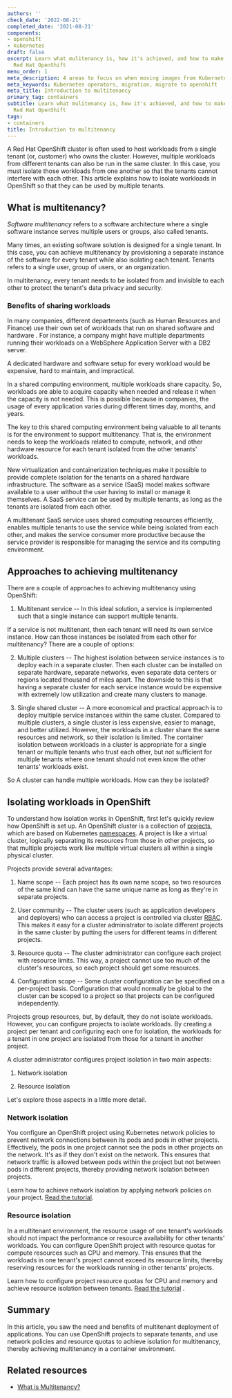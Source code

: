 ```yaml
---
authors: ''
check_date: '2022-08-21'
completed_date: '2021-08-21'
components:
- openshift
- kubernetes
draft: false
excerpt: Learn what mulitenancy is, how it's achieved, and how to make it work in
  Red Hat OpenShift
menu_order: 1
meta_description: 4 areas to focus on when moving images from Kubernetes to OpenShift
meta_keywords: Kubernetes operators, migration, migrate to openshift
meta_title: Introduction to multitenancy
primary_tag: containers
subtitle: Learn what mulitenancy is, how it's achieved, and how to make it work in
  Red Hat OpenShift
tags:
- containers
title: Introduction to multitenancy
---
```


A Red Hat OpenShift cluster is often used to host workloads from a single tenant (or, customer) who owns the cluster. However, multiple workloads from different tenants can also be run in the same cluster. In this case, you must isolate those workloads from one another so that the tenants cannot interfere with each other. This article explains how to isolate workloads in OpenShift so that they can be used by multiple tenants.

## What is multitenancy?

_Software multitenancy_ refers to a software architecture where a single software instance serves multiple users or groups, also called tenants. <!--EM: reworded this b/c I didn't want to straight copy the wikipedia definition--even though it's a good one. I also wanted to define "tenants" in the first sentence.-->

Many times, an existing software solution is designed for a single tenant. In this case, you can achieve multitenancy by provisioning a separate instance of the software for every tenant while also isolating each tenant. Tenants refers to a single user, group of users, or an organization.

In multitenancy, every tenant needs to be isolated from and invisible to each other to protect the tenant's data privacy and security.
 
### Benefits of sharing workloads

In many companies, different departments (such as Human Resources and Finance) use their own set of workloads that run on shared software and hardware <!--EM: Not sure if software is the right term here-->. For instance, a company might have multiple departments running their workloads on a WebSphere Application Server with a DB2 server.

A dedicated hardware and software setup for every workload would be expensive, hard to maintain, and impractical. <!--EM: I deleted most of that paragraph and just summarized it b/c it felt like extra, not necessary content-->

In a shared computing environment, multiple workloads share capacity. So, workloads are able to acquire capacity when needed and release it when the capacity is not needed. This is possible because in companies, the usage of every application varies during different times day, months, and years.

<!--EM: Is this something developers care about? Just curious b/c I know it's important but is it important on a developer site?
A shared computing environment has benefits for workloads in the same infrastructure, including:

- Lower costs: Multiple workloads run on shared infrastructure. Resource utilization is higher, giving a higher return on investment. Customers pay for just the capacity they're using, not for capacity that is sitting idle.
- Scalability: Workloads can opt to scale up on-demand or scale down if required. If the environment has too little capacity or too much for all of the applications, the infrastructure providers can add or remove infrastructure.
- Maintenance: Because the infrastructure provider needs to provide less capacity overall, there is less hardware and software to maintain.-->

The key to this shared computing environment being valuable to all tenants is for the environment to support multitenancy. That is, the environment needs to keep the workloads related to compute, network, and other hardware resource for each tenant isolated from the other tenants' workloads.

New virtualization and containerization techniques make it possible to provide complete isolation for the tenants on a shared hardware infrastructure. The software as a service (SaaS) model makes software available to a user without the user having to install or manage it themselves. A SaaS service can be used by multiple tenants, as long as the tenants are isolated from each other.

A multitenant SaaS service uses shared computing resources efficiently, enables multiple tenants to use the service while being isolated from each other, and makes the service consumer more productive because the service provider is responsible for managing the service and its computing environment.

## Approaches to achieving multitenancy

There are a couple of approaches to achieving multitenancy using OpenShift:

1. Multitenant service -- In this ideal solution, a service is implemented such that a single instance can support multiple tenants. <!--EM: why is this here? And I don't understand the sentence after it as it relates to OpenShift ---- But multitenant applications are difficult to implement, and modifying an existing application to make it multitenant can be even more difficult. In any case, if a workload isn't implemented to support multiple tenants, deploying it to OpenShift won't change that.-->

If a service is not multitenant, then each tenant will need its own service instance. How can those instances be isolated from each other for multitenancy? There are a couple of options:

2. Multiple clusters -- The highest isolation between service instances is to deploy each in a separate cluster. Then each cluster can be installed on separate hardware, separate networks, even separate data centers or regions located thousand of miles apart. The downside to this is that having a separate cluster for each service instance would be expensive with extremely low utilization and create many clusters to manage.

3. Single shared cluster -- A more economical and practical approach is to deploy multiple service instances within the same cluster. Compared to multiple clusters, a single cluster is less expensive, easier to manage, and better utilized. However, the workloads in a cluster share the same resources and network, so their isolation is limited. The container isolation between workloads in a cluster is appropriate for a single tenant or multiple tenants who trust each other, but not sufficient for multiple tenants where one tenant should not even know the other tenants' workloads exist.

So A cluster can handle multiple workloads. How can they be isolated?

## Isolating workloads in OpenShift

To understand how isolation works in OpenShift, first let's quickly review how OpenShift is set up.
An OpenShift cluster is a collection of [projects](https://docs.openshift.com/container-platform/4.7/applications/projects/working-with-projects.html), which are based on Kubernetes [namespaces](https://kubernetes.io/docs/concepts/overview/working-with-objects/namespaces/). A project is like a virtual cluster, logically separating its resources from those in other projects, so that multiple projects work like multiple virtual clusters all within a single physical cluster.

Projects provide several advantages:

1. Name scope -- Each project has its own name scope, so two resources of the same kind can have the same unique name as long as they're in separate projects.

1. User community -- The cluster users (such as application developers and deployers) who can access a project is controlled via cluster [RBAC](https://docs.openshift.com/container-platform/4.7/authentication/using-rbac.html). This makes it easy for a cluster administrator to isolate different projects in the same cluster by putting the users for different teams in different projects.

1. Resource quota -- The cluster administrator can configure each project with resource limits. This way, a project cannot use too much of the cluster's resources, so each project should get some resources.

1. Configuration scope -- Some cluster configuration can be specified on a per-project basis. Configuration that would normally be global to the cluster can be scoped to a project so that projects can be configured independently.

Projects group resources, but, by default, they do not isolate workloads. However, you can configure projects to isolate workloads. By creating a project per tenant and configuring each one for isolation, the workloads for a tenant in one project are isolated from those for a tenant in another project.

A cluster administrator configures project isolation in two main aspects:

1. Network isolation

1. Resource isolation

Let's explore those aspects in a little more detail.

### Network isolation

You configure an OpenShift project using Kubernetes network policies to prevent network connections between its pods and pods in other projects. Effectively, the pods in one project cannot see the pods in other projects on the network. It's as if they don't exist on the network. This ensures that network traffic is allowed between pods within the project but not between pods in different projects, thereby providing network isolation between projects.

Learn how to achieve network isolation by applying network policies on your project. [Read the tutorial]( https://github.ibm.com/TT-ISV-org/multitenancy/tree/master/Network-Isolation-Tutorial).

### Resource isolation
In a multitenant environment, the resource usage of one tenant's workloads should not impact the performance or resource availability for other tenants' workloads. You can configure OpenShift project with resource quotas for compute resources such as CPU and memory. This ensures that the workloads in one tenant's project cannot exceed its resource limits, thereby reserving resources for the workloads running in other tenants' projects.

Learn how to configure project resource quotas for CPU and memory and achieve resource isolation between tenants. [Read the tutorial]( https://github.ibm.com/TT-ISV-org/multitenancy/tree/master/Resource-Isolation-Tutorial) . 


## Summary
In this article, you saw the need and benefits of multitenant deployment of applications. You can use OpenShift projects to separate tenants, and use network policies and resource quotas to achieve isolation for multitenancy, thereby achieving multitenancy in a container environment.
  
## Related resources
- [What is Multitenancy?](https://www.redhat.com/en/topics/cloud-computing/what-is-multitenancy)